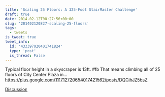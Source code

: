 ```yaml
---
title: 'Scaling 25 Floors: A 325-Foot StairMaster Challenge'
draft: true
date: 2014-02-12T08:27:56+00:00
slug: '201402120827-scaling-25-floors'
tags:
  - tweets
is_tweet: true
tweet_info:
  id: '433397020401741824'
  type: 'post'
  is_thread: False
---
```




Typical floor height in a skyscraper is 13ft. #fb That means climbing all of 25 floors of City Center Plaza in… <https://plus.google.com/111712720654017421562/posts/DQCihJZ5bsZ>

[Discussion](https://x.com/sytelus/status/433397020401741824)
